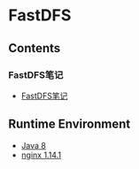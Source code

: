 # FastDFS

## Contents
### FastDFS笔记
- [FastDFS笔记](doc/FastDfsNote.md)

## Runtime Environment
- [Java 8](http://www.oracle.com/technetwork/java/javase/downloads/jdk8-downloads-2133151.html)
- [nginx 1.14.1](http://nginx.org/en/download.html)